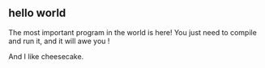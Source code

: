 hello world
-----------

The most important program in the world is here!
You just need to compile and run it, and it will awe you !

And I like cheesecake.

